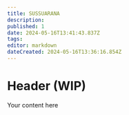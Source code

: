 ```yaml
---
title: SUSSUARANA
description: 
published: 1
date: 2024-05-16T13:41:43.837Z
tags: 
editor: markdown
dateCreated: 2024-05-16T13:36:16.854Z
---
```


# Header (WIP)
Your content here